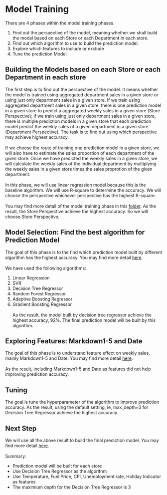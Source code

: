 # Model Training
There are 4 phases within the model training phases.
1. Find out the perspective of the model, meaning whether we shall build the model based on each Store or each Department in each store. 
2. Find out which algorithm to use to build the prediction model.
3. Explore which features to include or exclude
4. Tune the prediction Model

## Building the Models based on each Store or each Department in each store
The first step is to find out the perspective of the model. It means whether the model is trained using aggregated department sales in a given store or using just only department sales in a given store. If we train using aggregated department sales in a given store, there is one prediction model in a given store to predict a aggregated weekly sales in a given store (Store Perspective); if we train using just only department sales in a given store, there is multiple prediction models in a given store that each prediction model predict the weekly sales of a given department in a given store (Department Perspective). The task is to find out using which perspective may achieve highest accuracy.
<br><br>
If we choose the route of training one prediction model in a given store, we will also have to estimate the sales proportion of each department of the given store. Once we have predicted the weekly sales in a given store, we will calculate the weekly sales of the individual department by multiplying the weekly sales in a given store times the sales proprotion of the given department.
<br><br>
In this phase, we will use linear regression model because this is the baseline algorithm. We will use R-square to determine the accuracy. We will choose the perspective whichever perspective has the highest R-square.
<br><br>
You may find more detail of the model training phase in this [folder](FindPerspective). As the result, the Store Perspective achieve the highest accuracy. So we will choose Store Perspective.


## Model Selection: Find the best algorithm for Prediction Model
The goal of this phase is to the find which prediction model built by different algorithm has the highest accuracy. You may find more detail [here](ModelSelection).
<br><br>
We have used the following algorithms:
1. Linear Regression
2. SVR
3. Decision Tree Regressor
4. Random Forest Regressor
5. Adaptive Boosting Regressor
6. Gradient Boosting Regressor
<br><br>
As the result, the model built by decision tree regressor achieve the highest accuracy, 92%. The final prediction model will be built by this algorithm.

## Exploring Features: Markdown1-5 and Date
The goal of this phase is to understand feature effect on weekly sales, mainly Markdown1-5 and Date. You may find more detail [here](ExploringFeatures).
<br><br>
As the result, including Markdown1-5 and Date as features did not help improving prediction accuracy.

## Tuning
The goal is tune the hyperparameter of the algorithm to improve prediction accuracy. As the result, using the default setting, ie, max_depth=3 for Decision Tree Regressor achieve the highest accuracy.

## Next Step
We will use all the above result to build the final prediction model. You may find more detail [here](../PredictionModel).
<br><br>
Summary:
* Prediction model will be built for each store
* Use Decision Tree Regressor as the algorithm
* Use Temperature, Fuel Price, CPI, Unemployment rate, Holiday Indicator as features
* The maximium depth for the Decision Tree Regressor is 3

